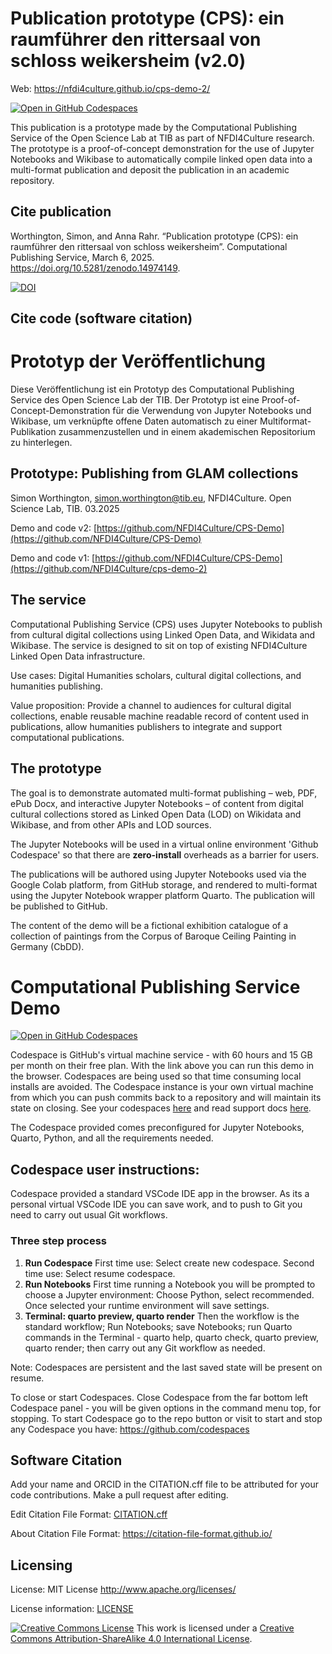 # Publication prototype (CPS): ein raumführer den rittersaal von schloss weikersheim (v2.0)

Web: https://nfdi4culture.github.io/cps-demo-2/ 

[![Open in GitHub Codespaces](https://github.com/codespaces/badge.svg)](https://github.com/codespaces/)

This publication is a prototype made by the Computational Publishing Service of the Open Science Lab at TIB as part of  NFDI4Culture research. The prototype is a proof-of-concept demonstration for the use of Jupyter Notebooks and Wikibase to automatically compile linked open data into a multi-format publication and deposit the publication in an academic repository.

## Cite publication

Worthington, Simon, and Anna Rahr. “Publication prototype (CPS): ein raumführer den rittersaal von schloss weikersheim”. Computational Publishing Service, March 6, 2025. https://doi.org/10.5281/zenodo.14974149. 

[![DOI](https://zenodo.org/badge/DOI/10.5281/zenodo.14974149.svg)](https://doi.org/10.5281/zenodo.14974149)

## Cite code (software citation)


 
# Prototyp der Veröffentlichung

Diese Veröffentlichung ist ein Prototyp des Computational Publishing Service des Open Science Lab der TIB. Der Prototyp ist eine Proof-of-Concept-Demonstration für die Verwendung von Jupyter Notebooks und Wikibase, um verknüpfte offene Daten automatisch zu einer Multiformat-Publikation zusammenzustellen und in einem akademischen Repositorium zu hinterlegen.

## Prototype: Publishing from GLAM collections

Simon Worthington, [simon.worthington@tib.eu](mailto:simon.worthington@tib.eu), NFDI4Culture. Open Science Lab, TIB. 03.2025

Demo and code v2: [https://github.com/NFDI4Culture/CPS-Demo](https://github.com/NFDI4Culture/CPS-Demo)

Demo and code v1: [https://github.com/NFDI4Culture/CPS-Demo](https://github.com/NFDI4Culture/cps-demo-2)

## The service

Computational Publishing Service (CPS) uses Jupyter Notebooks to publish from cultural digital collections using Linked Open Data, and Wikidata and Wikibase. The service is designed to sit on top of existing NFDI4Culture Linked Open Data infrastructure.

Use cases: Digital Humanities scholars, cultural digital collections, and humanities publishing.

Value proposition: Provide a channel to audiences for cultural digital collections, enable reusable machine readable record of content used in publications, allow humanities publishers to integrate and support computational publications.

## The prototype

The goal is to demonstrate automated multi-format publishing – web, PDF, ePub Docx, and  interactive Jupyter Notebooks – of content from digital cultural collections stored as Linked Open Data (LOD) on Wikidata and Wikibase, and from other APIs and LOD sources.

The Jupyter Notebooks will be used in a virtual online environment 'Github Codespace' so that there are __zero-install__ overheads as a barrier for users.

The publications will be authored using Jupyter Notebooks used via the Google Colab platform, from GitHub storage, and rendered to multi-format using the Jupyter Notebook wrapper platform Quarto. The publication will be published to GitHub.

The content of the demo will be a fictional exhibition catalogue of a collection of paintings from the Corpus of Baroque Ceiling Painting in Germany (CbDD).

# Computational Publishing Service Demo

[![Open in GitHub Codespaces](https://github.com/codespaces/badge.svg)](https://github.com/codespaces/)

Codespace is GitHub's virtual machine service - with 60 hours and 15 GB per month on their free plan. With the link above you can run this demo in the browser. Codespaces are being used so that time consuming local installs are avoided. The Codespace instance is your own virtual machine from which you can push commits back to a repository and will maintain its state on closing. See your codespaces [here](https://github.com/codespaces) and read support docs [here](https://docs.github.com/en/codespaces).

The Codespace provided comes preconfigured for Jupyter Notebooks, Quarto, Python, and all the requirements needed.

## Codespace user instructions:

Codespace provided a standard VSCode IDE app in the browser. As its a personal virtual VSCode IDE you can save work, and to push to Git you need to carry out usual Git workflows.

### Three step process

1. **Run Codespace** First time use: Select create new codespace. Second time use: Select resume codespace.
2. **Run Notebooks** First time running a Notebook you will be prompted to choose a Jupyter environment: Choose Python, select recommended. Once selected your runtime environment will save settings.
3. **Terminal: quarto preview, quarto render** Then the workflow is the standard workflow; Run Notebooks; save Notebooks; run Quarto commands in the Terminal - quarto help, quarto check, quarto preview, quarto render; then carry out any Git workflow as needed.

Note: Codespaces are persistent and the last saved state will be present on resume.

To close or start Codespaces. Close Codespace from the far bottom left Codespace panel - you will be given options in the command menu top, for stopping. To start Codespace go to the repo button or visit to start and stop any Codespace you have: https://github.com/codespaces

## Software Citation

Add your name and ORCID in the CITATION.cff file to be attributed for your code contributions. Make a pull request after editing.

Edit Citation File Format: [CITATION.cff](CITATION.cff)

About Citation File Format: https://citation-file-format.github.io/

## Licensing

License: MIT License http://www.apache.org/licenses/

License information: [LICENSE](LICENSE)

<a rel="license" href="http://creativecommons.org/licenses/by-sa/4.0/"><img alt="Creative Commons License" style="border-width:0" src="https://i.creativecommons.org/l/by-sa/4.0/88x31.png" /></a> This work is licensed under a <a rel="license" href="http://creativecommons.org/licenses/by-sa/4.0/">Creative Commons Attribution-ShareAlike 4.0 International License</a>.
